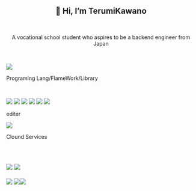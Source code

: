 <h2 align="center">👋 Hi, I’m TerumiKawano</h2><br>
<p align="center">A vocational school student who aspires to be a backend engineer from Japan</p><br>

![](https://komarev.com/ghpvc/?username=TellM1)
<p>Programing Lang/FlameWork/Library</p><br>

<!-- ![](https://img.shields.io/badge/-Java-007396.svg?logo=java&style=for-the-badge) -->
![](https://img.shields.io/badge/Javascript-276DC3.svg?logo=javascript&style=flat)
![](https://img.shields.io/badge/PHP-ccc.svg?logo=php&style=flat)
![](https://img.shields.io/badge/-CSS3-1572B6.svg?logo=css3&style=flat)
![](https://img.shields.io/badge/-HTML5-333.svg?logo=html5&style=flat)
![](https://img.shields.io/badge/-Bootstrap-563D7C.svg?logo=bootstrap&style=flat)
![](https://img.shields.io/badge/-React-555.svg?logo=react&style=flat)

<p>editer</p>

![](https://img.shields.io/badge/-Visual%20Studio%20Code-007ACC.svg?logo=visual-studio-code&style=flat)
<p>Clound Services</p><br>

![](https://img.shields.io/badge/-Amazon%20AWS-232F3E.svg?logo=amazon-aws&style=flat)
![](https://img.shields.io/badge/-GitHub-181717.svg?logo=github&style=flat)
---
![](https://github-profile-summary-cards.vercel.app/api/cards/profile-details?username=TellM1&theme=dracula)
![](https://github-readme-stats.vercel.app/api?username=TellM1&layout=compact&theme=dracula)![](https://github-readme-stats.vercel.app/api/top-langs/?username=TellM1&layout=compact&theme=dracula)
